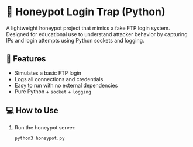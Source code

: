 # 🎯 Honeypot Login Trap (Python)

A lightweight honeypot project that mimics a fake FTP login system. Designed for educational use to understand attacker behavior by capturing IPs and login attempts using Python sockets and logging.

## 🔐 Features

- Simulates a basic FTP login
- Logs all connections and credentials
- Easy to run with no external dependencies
- Pure Python + `socket` + `logging`

## 💻 How to Use

1. Run the honeypot server:
   ```bash
   python3 honeypot.py
   
